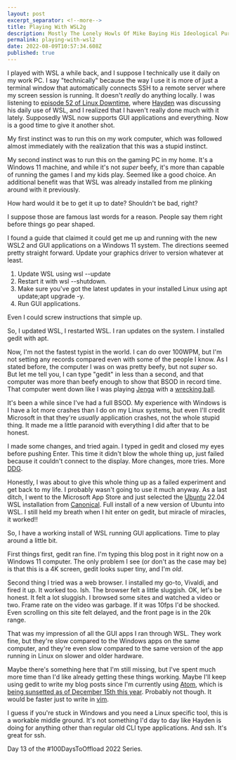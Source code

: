 ```yaml
---
layout: post
excerpt_separator: <!--more-->
title: Playing With WSL2g
description: Mostly The Lonely Howls Of Mike Baying His Ideological Purity At The Moon
permalink: playing-with-wsl2 
date: 2022-08-09T10:57:34.608Z
published: true
---
```


I played with WSL a while back, and I suppose I technically use it daily on my work PC. I say "technically" because the way I use it is more of just a terminal window that automatically connects SSH to a remote server where my screen session is running. It doesn't _really_ do anything locally. I was listening to [episode 52 of Linux Downtime](https://linuxdowntime.com/linux-downtime-episode-52/), where [Hayden](https://twitter.com/unixterminal) was discussing his daily use of WSL, and I realized that I haven't really done much with it lately. Supposedly WSL now supports GUI applications and everything. Now is a good time to give it another shot.

<!--more-->

My first instinct was to run this on my work computer, which was followed almost immediately with the realization that this was a stupid instinct. 

My second instinct was to run this on the gaming PC in my home. It's a Windows 11 machine, and while it's not _super_ beefy, it's more than capable of running the games I and my kids play. Seemed like a good choice. An additional benefit was that WSL was already installed from me plinking around with it previously. 

How hard would it be to get it up to date? Shouldn't be bad, right?

I suppose those are famous last words for a reason. People say them right before things go pear shaped. 

I found a guide that claimed it could get me up and running with the new WSL2 and GUI applications on a Windows 11 system. The directions seemed pretty straight forward. Update your graphics driver to version whatever at least. 

1. Update WSL using wsl --update
2. Restart it with wsl --shutdown. 
3. Make sure you've got the latest updates in your installed Linux using apt update;apt upgrade -y. 
4. Run GUI applications.

Even I could screw instructions that simple up. 

So, I updated WSL, I restarted WSL. I ran updates on the system. I installed gedit with apt. 

Now, I'm not the fastest typist in the world. I can do over 100WPM, but I'm not setting any records compared even with some of the people I know. As I stated before, the computer I was on was pretty beefy, but not _super_ so. But let me tell you, I can type "gedit" in less than a second, and that computer was more than beefy enough to show that BSOD in record time. That computer went down like I was playing [Jenga](https://www.jenga.com) with a [wrecking ball](https://yewtu.be/watch?v=D7sj7L1uLiw&t=457). 

It's been a while since I've had a full BSOD. My experience with Windows is I have a lot more crashes than I do on my Linux systems, but even I'll credit Microsoft in that they're _usually_ application crashes, not the whole stupid thing. It made me a little paranoid with everything I did after that to be honest.

I made some changes, and tried again. I typed in gedit and closed my eyes before pushing Enter. This time it didn't blow the whole thing up, just failed because it couldn't connect to the display. More changes, more tries. More [DDG](https://duckduckgo.com).

Honestly, I was about to give this whole thing up as a failed experiment and get back to my life. I probably wasn't going to use it much anyway. As a last ditch, I went to the Microsoft App Store and just selected the [Ubuntu](https://ubuntu.com) 22.04 WSL installation from [Canonical](https://canonical.com). Full install of a new version of Ubuntu into WSL. I still held my breath when I hit enter on gedit, but miracle of miracles, it worked!! 

So, I have a working install of WSL running GUI applications. Time to play around a little bit.

First things first, gedit ran fine. I'm typing this blog post in it right now on a Windows 11 computer. The only problem I see (or don't as the case may be) is that this is a 4K screen, gedit looks super tiny, and I'm _old_. 

Second thing I tried was a web browser. I installed my go-to, Vivaldi, and fired it up. It worked too. Ish. The browser felt a little sluggish. OK, let's be honest. It felt a lot sluggish. I browsed some sites and watched a video or two. Frame rate on the video was garbage. If it was 10fps I'd be shocked. Even scrolling on this site felt delayed, and the front page is in the 20k range.

That was my impression of all the GUI apps I ran through WSL. They work fine, but they're slow compared to the Windows apps on the same computer, and they're even slow compared to the same version of the app running in Linux on slower and older hardware.

Maybe there's something here that I'm still missing, but I've spent much more time than I'd like already getting these things working. Maybe I'll keep using gedit to write my blog posts since I'm currently using [Atom](https://atom.io), which is [being sunsetted as of December 15th this year](https://github.blog/2022-06-08-sunsetting-atom/). Probably not though. It would be faster just to write in [vim](https://github.com/vim/vim). 

I guess if you're stuck in Windows and you need a Linux specific tool, this is a workable middle ground. It's not something I'd day to day like Hayden is doing for anything other than regular old CLI type applications. And ssh. It's great for ssh.

Day 13 of the #100DaysToOffload 2022 Series.
